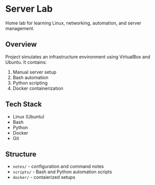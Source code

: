 # Server Lab

Home lab for learning Linux, networking, automation, and server management.

## Overview
Project simulates an infrastructure environment using VirtualBox and Ubuntu.
It contains:
1. Manual server setup
2. Bash automation
3. Python scripting
4. Docker containerization

## Tech Stack
- Linux (Ubuntu)
- Bash
- Python
- Docker
- Git

## Structure
- `notes/` - configuration and command notes
- `scripts/` - Bash and Python automation scripts
- `docker/` - contaierized setups 